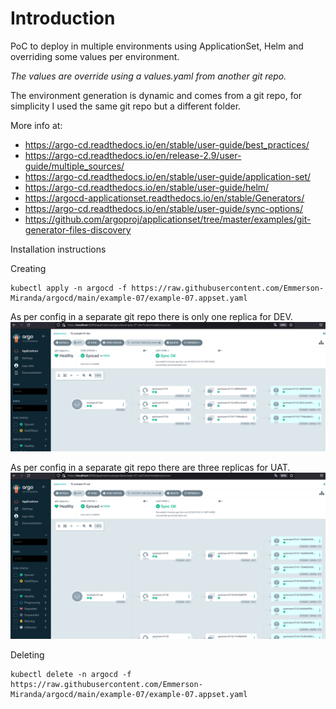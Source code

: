 # Introduction
PoC to deploy in multiple environments using ApplicationSet, Helm and overriding some values per environment.

*The values are override using a values.yaml from another git repo.*

The environment generation is dynamic and comes from a git repo, for simplicity I used the same git repo but a different folder.

More info at: 
- https://argo-cd.readthedocs.io/en/stable/user-guide/best_practices/
- https://argo-cd.readthedocs.io/en/release-2.9/user-guide/multiple_sources/
- https://argo-cd.readthedocs.io/en/stable/user-guide/application-set/
- https://argo-cd.readthedocs.io/en/stable/user-guide/helm/
- https://argocd-applicationset.readthedocs.io/en/stable/Generators/
- https://argo-cd.readthedocs.io/en/stable/user-guide/sync-options/
- https://github.com/argoproj/applicationset/tree/master/examples/git-generator-files-discovery


Installation instructions

Creating

```
kubectl apply -n argocd -f https://raw.githubusercontent.com/Emmerson-Miranda/argocd/main/example-07/example-07.appset.yaml
```

As per config in a separate git repo there is only one replica for DEV.
![3 environments](./example-07-dev.png)


As per config in a separate git repo there are three replicas for UAT.
![3 environments](./example-07-uat.png)

Deleting

```
kubectl delete -n argocd -f https://raw.githubusercontent.com/Emmerson-Miranda/argocd/main/example-07/example-07.appset.yaml
```